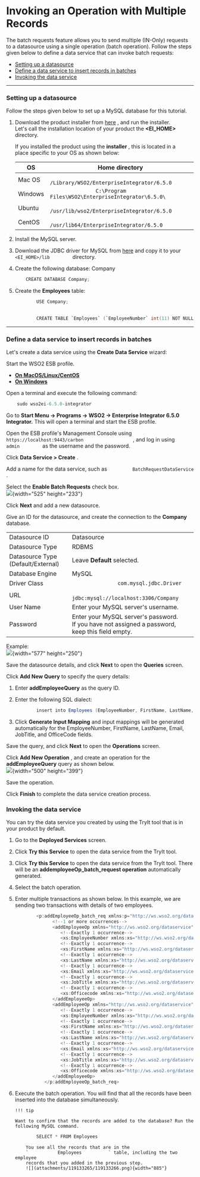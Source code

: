 # Invoking an Operation with Multiple Records

The batch requests feature allows you to send multiple (IN-Only)
requests to a datasource using a single operation (batch operation).
Follow the steps given below to define a data service that can invoke
batch requests:

-   [Setting up
    a datasource](#InvokinganOperationwithMultipleRecords-Settingupadatasource)
-   [Define a data service to insert records in
    batches](#InvokinganOperationwithMultipleRecords-Defineadataservicetoinsertrecordsinbatches)
-   [Invoking the data
    service](#InvokinganOperationwithMultipleRecords-Invokingthedataservice)

------------------------------------------------------------------------

### Setting up a datasource

Follow the steps given below to set up a MySQL database for this
tutorial.

1.  Download the product installer from
    [here](http://wso2.com/integration/) , and run the installer.  
    Let's call the installation location of your product the
    **\<EI\_HOME\>** directory.

    If you installed the product using the **installer** , this is
    located in a place specific to your OS as shown below:

    <table style="width:100%;">
    <colgroup>
    <col style="width: 9%" />
    <col style="width: 90%" />
    </colgroup>
    <thead>
    <tr class="header">
    <th>OS</th>
    <th>Home directory</th>
    </tr>
    </thead>
    <tbody>
    <tr class="odd">
    <td>Mac OS</td>
    <td><code>               /Library/WSO2/EnterpriseIntegrator/6.5.0              </code></td>
    </tr>
    <tr class="even">
    <td>Windows</td>
    <td><code>               C:\Program Files\WSO2\EnterpriseIntegrator\6.5.0\              </code></td>
    </tr>
    <tr class="odd">
    <td>Ubuntu</td>
    <td><code>               /usr/lib/wso2/EnterpriseIntegrator/6.5.0              </code></td>
    </tr>
    <tr class="even">
    <td>CentOS</td>
    <td><code>               /usr/lib64/EnterpriseIntegrator/6.5.0              </code></td>
    </tr>
    </tbody>
    </table>

2.  Install the MySQL server.
3.  Download the JDBC driver for MySQL from
    [here](http://dev.mysql.com/downloads/connector/j/) and copy it to
    your `          <EI_HOME>/lib         ` directory.
4.  Create the following database: Company

    ``` java
        CREATE DATABASE Company;
    ```

5.  Create the **Employees** table:

    ``` java
            USE Company;
        
        
            CREATE TABLE `Employees` (`EmployeeNumber` int(11) NOT NULL, `FirstName` varchar(255) NOT NULL, `LastName` varchar(255) DEFAULT NULL, `Email` varchar(255) DEFAULT NULL, `JobTitle` varchar(255) DEFAULT NULL, `OfficeCode` int(11) NOT NULL, PRIMARY KEY (`EmployeeNumber`,`OfficeCode`));
    ```

------------------------------------------------------------------------

### Define a data service to insert records in batches

Let's create a data service using the **Create Data Service** wizard:

Start the WSO2 ESB profile.

-   [**On MacOS/Linux/CentOS**](#d9c7f22ca0cd46d3883cd4bace58b4e6)
-   [**On Windows**](#4fee889428054457bc4769cf2cc08b98)

Open a terminal and execute the following command:

``` java
    sudo wso2ei-6.5.0-integrator
```

Go to **Start Menu -\> Programs -\> WSO2 -\> Enterprise Integrator 6.5.0
Integrator.** This will open a terminal and start the ESB profile.

Open the ESB profile's Management Console using
`                     https://localhost:9443/carbon                   `
, and log in using `          admin         ` as the username and the
password.

Click **Data Service \> Create** .

Add a name for the data service, such as
`          BatchRequestDataService         ` .

Select the **Enable Batch Requests** check box.  
![](attachments/119133265/119133270.png){width="525" height="233"}

Click **Next** and add a new datasource.

Give an ID for the datasource, and create the connection to the
**Company** database.

<table>
<tbody>
<tr class="odd">
<td>Datasource ID</td>
<td>Datasource</td>
</tr>
<tr class="even">
<td>Datasource Type</td>
<td>RDBMS</td>
</tr>
<tr class="odd">
<td>Datasource Type (Default/External)</td>
<td>Leave <strong>Default</strong> selected.</td>
</tr>
<tr class="even">
<td>Database Engine</td>
<td>MySQL</td>
</tr>
<tr class="odd">
<td>Driver Class</td>
<td><code>               com.mysql.jdbc.Driver              </code></td>
</tr>
<tr class="even">
<td>URL</td>
<td><code>               jdbc:mysql://localhost:3306/Company              </code></td>
</tr>
<tr class="odd">
<td>User Name</td>
<td>Enter your MySQL server's username.</td>
</tr>
<tr class="even">
<td>Password</td>
<td>Enter your MySQL server's password.<br />
If you have not assigned a password, keep this field empty.</td>
</tr>
</tbody>
</table>

Example:  
![](attachments/119133265/119133268.png){width="577" height="250"}

Save the datasource details, and click **Next** to open the **Queries**
screen.

Click **Add New Query** to specify the query details:

1.  Enter **addEmployeeQuery** as the query ID.

2.  Enter the following SQL dialect:

    ``` java
            insert into Employees (EmployeeNumber, FirstName, LastName, Email, JobTitle, OfficeCode) values(:EmployeeNumber,:FirstName,:LastName,:Email,:JobTitle,:Officecode)
    ```

3.  Click **Generate Input Mapping** and input mappings will be
    generated automatically for the EmployeeNumber, FirstName, LastName,
    Email, JobTitle, and OfficeCode fields.

Save the query, and click **Next** to open the **Operations** screen.

Click **Add New Operation** , and create an operation for the
**addEmployeeQuery** query as shown below.  
![](attachments/119133265/119133267.png){width="500" height="399"}

Save the operation.

Click **Finish** to complete the data service creation process.

### Invoking the data service

You can try the data service you created by using the TryIt tool that is
in your product by default.

1.  Go to the **Deployed Services** screen.
2.  Click **Try this Service** to open the data service from the TryIt
    tool.
3.  Click **Try this Service** to open the data service from the TryIt
    tool. There will be an **addemployeeOp\_batch\_request operation**
    automatically generated.
4.  Select the batch operation.
5.  Enter multiple transactions as shown below. In this example, we are
    sending two transactions with details of two employees.

    ``` java
            <p:addEmployeeOp_batch_req xmlns:p="http://ws.wso2.org/dataservice">
                  <!--1 or more occurrences-->
                  <addEmployeeOp xmlns="http://ws.wso2.org/dataservice">
                     <!--Exactly 1 occurrence-->
                     <xs:EmployeeNumber xmlns:xs="http://ws.wso2.org/dataservice">1002</xs:EmployeeNumber>
                     <!--Exactly 1 occurrence-->
                     <xs:FirstName xmlns:xs="http://ws.wso2.org/dataservice">John</xs:FirstName>
                     <!--Exactly 1 occurrence-->
                     <xs:LastName xmlns:xs="http://ws.wso2.org/dataservice">Doe</xs:LastName>
                     <!--Exactly 1 occurrence-->
                     <xs:Email xmlns:xs="http://ws.wso2.org/dataservice">johnd@wso2.com</xs:Email>
                     <!--Exactly 1 occurrence-->
                     <xs:JobTitle xmlns:xs="http://ws.wso2.org/dataservice">Consultant</xs:JobTitle>
                     <!--Exactly 1 occurrence-->
                     <xs:Officecode xmlns:xs="http://ws.wso2.org/dataservice">01</xs:Officecode>
                  </addEmployeeOp>
                  <addEmployeeOp xmlns="http://ws.wso2.org/dataservice">
                     <!--Exactly 1 occurrence-->
                     <xs:EmployeeNumber xmlns:xs="http://ws.wso2.org/dataservice">1004</xs:EmployeeNumber>
                     <!--Exactly 1 occurrence-->
                     <xs:FirstName xmlns:xs="http://ws.wso2.org/dataservice">Peter</xs:FirstName>
                     <!--Exactly 1 occurrence-->
                     <xs:LastName xmlns:xs="http://ws.wso2.org/dataservice">Parker</xs:LastName>
                     <!--Exactly 1 occurrence-->
                     <xs:Email xmlns:xs="http://ws.wso2.org/dataservice">peterp@wso2.com</xs:Email>
                     <!--Exactly 1 occurrence-->
                     <xs:JobTitle xmlns:xs="http://ws.wso2.org/dataservice">Consultant</xs:JobTitle>
                     <!--Exactly 1 occurrence-->
                     <xs:Officecode xmlns:xs="http://ws.wso2.org/dataservice">01</xs:Officecode>
                  </addEmployeeOp>
               </p:addEmployeeOp_batch_req>
    ```

6.  Execute the batch operation. You will find that all the records have
    been inserted into the database simultaneously.

        !!! tip
    
        Want to confirm that the records are added to the database? Run the
        following MySQL command.
    
    ``` java
            SELECT * FROM Employees
    ```
        
            You see all the records that are in the
            `           Employees          ` table, including the two employee
            records that you added in the previous step.  
            ![](attachments/119133265/119133266.png){width="885"}
        

